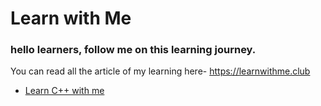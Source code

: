 # Learn with Me

### hello learners, follow me on this learning journey.

You can read all the article of my learning here-
https://learnwithme.club

 - [Learn C++ with me](https://github.com/hamhaingaurav/learn-with-me/blob/main/_technologies/cpp.md)